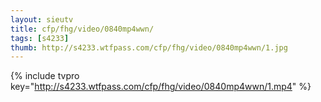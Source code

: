 ```yaml
--- 
layout: sieutv
title: cfp/fhg/video/0840mp4wwn/
tags: [s4233]
thumb: http://s4233.wtfpass.com/cfp/fhg/video/0840mp4wwn/1.jpg
---
```

{% include tvpro key="http://s4233.wtfpass.com/cfp/fhg/video/0840mp4wwn/1.mp4" %} 
